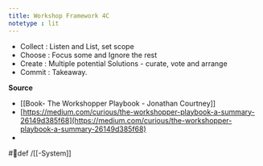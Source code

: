 ```yaml
---
title: Workshop Framework 4C
notetype : lit
---
```


- Collect : Listen and List, set scope
- Choose : Focus some and Ignore the rest
- Create : Multiple potential Solutions - curate, vote and arrange
- Commit : Takeaway. 

**Source**
 - [[Book- The Workshopper Playbook - Jonathan Courtney]]
 - [https://medium.com/curious/the-workshopper-playbook-a-summary-26149d385f68](https://medium.com/curious/the-workshopper-playbook-a-summary-26149d385f68)
 - 
 
#🌱def /[[-System]]